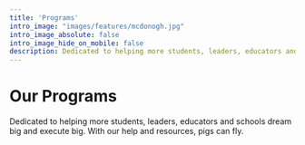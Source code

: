 ```yaml
---
title: 'Programs'
intro_image: "images/features/mcdonogh.jpg"
intro_image_absolute: false
intro_image_hide_on_mobile: false
description: Dedicated to helping more students, leaders, educators and schools dream big and execute big. With our help and resources, pigs can fly.
---
```


# Our Programs

Dedicated to helping more students, leaders, educators and schools dream big and execute big. With our help and resources, pigs can fly.